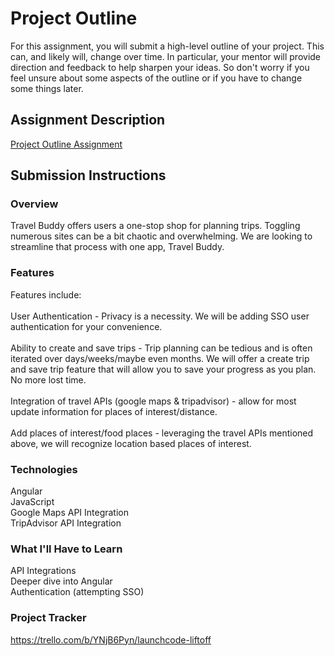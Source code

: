 # Project Outline
For this assignment, you will submit a high-level outline of your project. This can, and likely will, change over time. In particular, your mentor will provide direction and feedback to help sharpen your ideas. So don't worry if you feel unsure about some aspects of the outline or if you have to change some things later.

## Assignment Description
[Project Outline Assignment](https://education.launchcode.org/liftoff/modules/assignments/project-outline)

## Submission Instructions

### Overview
Travel Buddy offers users a one-stop shop for planning trips. Toggling numerous sites can be a bit chaotic and overwhelming. 
We are looking to streamline that process with one app, Travel Buddy.
### Features
Features include: <br><br>
User Authentication - Privacy is a necessity.  We will be adding SSO user authentication for your convenience.<br><br>
Ability to  create and save trips - Trip planning can be tedious and is often iterated over days/weeks/maybe even months. We will offer a create trip and save trip feature
that will allow you to save your progress as you plan. No more lost time.<br><br>
Integration of travel APIs (google maps & tripadvisor) - allow for most update information
for places of interest/distance. <br><br>
Add places of interest/food places - leveraging the travel APIs mentioned above, we will recognize location based places of interest. 
### Technologies
Angular<br>
JavaScript<br>
Google Maps API Integration<br>
TripAdvisor API Integration
### What I'll Have to Learn
API Integrations <br>
Deeper dive into Angular <br>
Authentication (attempting SSO)
### Project Tracker
https://trello.com/b/YNjB6Pyn/launchcode-liftoff
